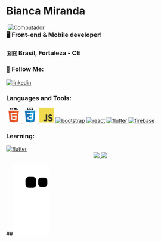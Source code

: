 <h1 align="left">Bianca Miranda</h1>
<img src="https://user-images.githubusercontent.com/78173189/122680101-13263b80-d1c4-11eb-8275-0f3ae52c0fa2.gif" min-width="500px" max-width="500px" width="500px" align="right" alt="Computador">
<h3 align="left">🖥️ Front-end & Mobile developer!</h3>

<h3>🇧🇷 Brasil, Fortaleza - CE </h3>

<h3 align="left">🌺 Follow Me:</h3>
<p align="left"><a href="https://www.linkedin.com/in/bianca-miranda-265386210/" target="_blank"><img align="center" src="https://cdn.jsdelivr.net/npm/simple-icons@3.0.1/icons/linkedin.svg" alt="linkedin" height="30" width="40" /></a></p>

<h3 align="left">Languages and Tools:</h3>
<p align="left"> 
<a href="https://www.w3.org/html/" target="_blank"> <img src="https://raw.githubusercontent.com/devicons/devicon/master/icons/html5/html5-original-wordmark.svg" alt="html5" width="40" height="40"/> </a>
<a href="https://www.w3schools.com/css/" target="_blank"> <img src="https://raw.githubusercontent.com/devicons/devicon/master/icons/css3/css3-original-wordmark.svg" alt="css3" width="40" height="40"/> </a> 
<a href="https://developer.mozilla.org/en-US/docs/Web/JavaScript" target="_blank"> <img src="https://raw.githubusercontent.com/devicons/devicon/master/icons/javascript/javascript-original.svg" alt="javascript" width="40" height="40"/> </a>
<a href="https://getbootstrap.com/" target="_blank"> <img src="https://user-images.githubusercontent.com/78173189/125307677-a60b4f00-e306-11eb-9259-255386e70bd0.png" alt="bootstrap" width="40" height="40"/></a>
<a href="https://reactnative.dev/" target="_blank"> <img src="https://user-images.githubusercontent.com/78173189/128866289-5327a7d0-5be0-4f78-bd90-65201b7d3779.png" alt="react" width="40" height="40"/></a>
<a href="https://flutter.dev/" target="_blank"> <img src="https://user-images.githubusercontent.com/78173189/128866628-9acaa9d2-db3e-4431-a754-77dc546040b2.png" alt="flutter" width="30" height="30"/> </a>
<a href="https://firebase.google.com/?hl=pt" target="_blank"> <img src="https://user-images.githubusercontent.com/78173189/136597487-9b474ad2-68ba-492b-9afb-3b4a9d646f1c.png" alt="firebase" width="30" height="30"/> </a> </p>

<h3 align="left">Learning:</h3>
<a href="https://www.typescriptlang.org/" target="_blank"> <img src="https://user-images.githubusercontent.com/78173189/136598093-c83b5eed-a838-411e-9bc2-022311d34117.png" alt="flutter" width="30" height="30"/> </a>

<div align="center">
  <a href="https://github.com/BiancaAMiranda">
    <img height="180em" src="https://github-readme-stats.vercel.app/api?username=BiancaAMiranda&show_icons=true&theme=dracula&include_all_commits=true&count_private=true"/>
    <img height="180em" src="https://github-readme-stats.vercel.app/api/top-langs/?username=BiancaAMiranda&layout=compact&langs_count=7&theme=dracula"/>
   </a>
</div>

  ##![Snake animation](https://github.com/BiancaAMiranda/BiancaAMiranda/blob/output/github-contribution-grid-snake.svg)
